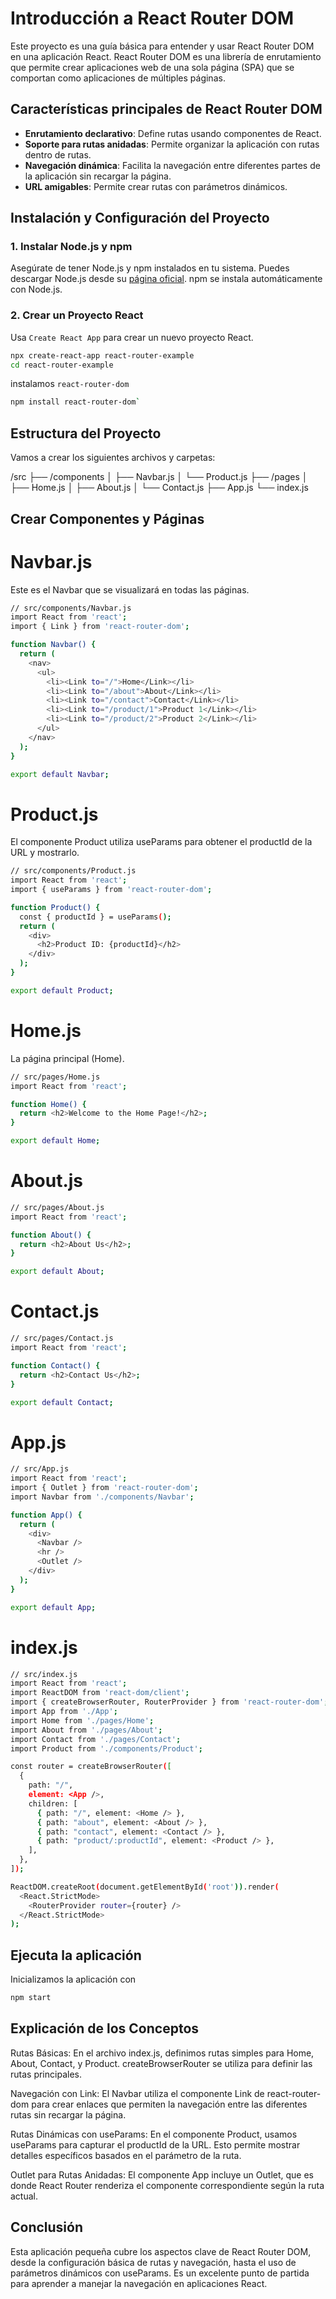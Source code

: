 # Introducción a React Router DOM

Este proyecto es una guía básica para entender y usar React Router DOM en una aplicación React. React Router DOM es una librería de enrutamiento que permite crear aplicaciones web de una sola página (SPA) que se comportan como aplicaciones de múltiples páginas.

## Características principales de React Router DOM

- **Enrutamiento declarativo**: Define rutas usando componentes de React.
- **Soporte para rutas anidadas**: Permite organizar la aplicación con rutas dentro de rutas.
- **Navegación dinámica**: Facilita la navegación entre diferentes partes de la aplicación sin recargar la página.
- **URL amigables**: Permite crear rutas con parámetros dinámicos.

## Instalación y Configuración del Proyecto

### 1. Instalar Node.js y npm

Asegúrate de tener Node.js y npm instalados en tu sistema. Puedes descargar Node.js desde su [página oficial](https://nodejs.org/). npm se instala automáticamente con Node.js.

### 2. Crear un Proyecto React

Usa `Create React App` para crear un nuevo proyecto React.

```bash
npx create-react-app react-router-example
cd react-router-example
```

instalamos `react-router-dom`

```bash
npm install react-router-dom`

```


## Estructura del Proyecto

Vamos a crear los siguientes archivos y carpetas:

/src ├── /components │ ├── Navbar.js │ └── Product.js ├── /pages │ ├── Home.js │ ├── About.js │ └── Contact.js ├── App.js └── index.js

## Crear Componentes y Páginas

# Navbar.js
Este es el Navbar que se visualizará en todas las páginas.
```bash
// src/components/Navbar.js
import React from 'react';
import { Link } from 'react-router-dom';

function Navbar() {
  return (
    <nav>
      <ul>
        <li><Link to="/">Home</Link></li>
        <li><Link to="/about">About</Link></li>
        <li><Link to="/contact">Contact</Link></li>
        <li><Link to="/product/1">Product 1</Link></li>
        <li><Link to="/product/2">Product 2</Link></li>
      </ul>
    </nav>
  );
}

export default Navbar;
```
# Product.js
El componente Product utiliza useParams para obtener el productId de la URL y mostrarlo.

```bash
// src/components/Product.js
import React from 'react';
import { useParams } from 'react-router-dom';

function Product() {
  const { productId } = useParams();
  return (
    <div>
      <h2>Product ID: {productId}</h2>
    </div>
  );
}

export default Product;
```

# Home.js
La página principal (Home).
```bash
// src/pages/Home.js
import React from 'react';

function Home() {
  return <h2>Welcome to the Home Page!</h2>;
}

export default Home;
```

# About.js
```bash
// src/pages/About.js
import React from 'react';

function About() {
  return <h2>About Us</h2>;
}

export default About;
```

# Contact.js
```bash
// src/pages/Contact.js
import React from 'react';

function Contact() {
  return <h2>Contact Us</h2>;
}

export default Contact;
```

# App.js
```bash
// src/App.js
import React from 'react';
import { Outlet } from 'react-router-dom';
import Navbar from './components/Navbar';

function App() {
  return (
    <div>
      <Navbar />
      <hr />
      <Outlet />
    </div>
  );
}

export default App;
```

# index.js

```bash
// src/index.js
import React from 'react';
import ReactDOM from 'react-dom/client';
import { createBrowserRouter, RouterProvider } from 'react-router-dom';
import App from './App';
import Home from './pages/Home';
import About from './pages/About';
import Contact from './pages/Contact';
import Product from './components/Product';

const router = createBrowserRouter([
  {
    path: "/",
    element: <App />,
    children: [
      { path: "/", element: <Home /> },
      { path: "about", element: <About /> },
      { path: "contact", element: <Contact /> },
      { path: "product/:productId", element: <Product /> },
    ],
  },
]);

ReactDOM.createRoot(document.getElementById('root')).render(
  <React.StrictMode>
    <RouterProvider router={router} />
  </React.StrictMode>
);
```
## Ejecuta la aplicación

Inicializamos la aplicación con

```bash
npm start
```

## Explicación de los Conceptos

Rutas Básicas: En el archivo index.js, definimos rutas simples para Home, About, Contact, y Product. createBrowserRouter se utiliza para definir las rutas principales.

Navegación con Link: El Navbar utiliza el componente Link de react-router-dom para crear enlaces que permiten la navegación entre las diferentes rutas sin recargar la página.

Rutas Dinámicas con useParams: En el componente Product, usamos useParams para capturar el productId de la URL. Esto permite mostrar detalles específicos basados en el parámetro de la ruta.

Outlet para Rutas Anidadas: El componente App incluye un Outlet, que es donde React Router renderiza el componente correspondiente según la ruta actual.

## Conclusión

Esta aplicación pequeña cubre los aspectos clave de React Router DOM, desde la configuración básica de rutas y navegación, hasta el uso de parámetros dinámicos con useParams. Es un excelente punto de partida para aprender a manejar la navegación en aplicaciones React.
